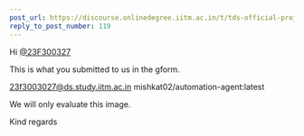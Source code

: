 ```yaml
---
post_url: https://discourse.onlinedegree.iitm.ac.in/t/tds-official-project1-discrepencies/171141/120
reply_to_post_number: 119
---
```

Hi [@23F300327](/u/23f300327)

This is what you submitted to us in the gform.

23f3003027@ds.study.iitm.ac.in mishkat02/automation-agent:latest

We will only evaluate this image.

Kind regards